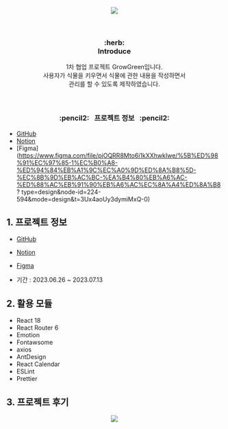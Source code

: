 <div align="center">
  <img src="https://capsule-render.vercel.app/api?type=waving&color=0:badebc,100:009a3e&height=200&section=header&text=First%20Project&fontSize=90&fontColor=fff"" />
</div>

<br/>
<br/>
<div align="center">  
  <h3>
    :herb:<br/>
    Introduce
  </h3>
</div>
<div align="center">
 1차 협업 프로젝트 GrowGreen입니다. <br/>
  사용자가 식물을 키우면서 식물에 관한 내용을 작성하면서 <br/>관리를 할 수 있도록 제작하였습니다.
</div>
<br/>
<br/>
<div align="center">
<h3>
  :pencil2:&nbsp;&nbsp;&nbsp;프로젝트 정보&nbsp;&nbsp;&nbsp;:pencil2:
</h3>
</div>

  - [GitHub](https://github.com/devdong9897/growgreen) <br/>
  - [Notion](https://www.notion.so/1-TodoList-Grow-Green-d560a969307441a3a59024c019aba580) <br/>
  - [Figma](https://www.figma.com/file/pjOQRR8Mto6i1kXXhwkIwe/%5B%ED%98%91%EC%97%85-1%EC%B0%A8-%ED%94%84%EB%A1%9C%EC%A0%9D%ED%8A%B8%5D-%EC%8B%9D%EB%AC%BC-%EA%B4%80%EB%A6%AC-%ED%88%AC%EB%91%90%EB%A6%AC%EC%8A%A4%ED%8A%B8? 
    type=design&node-id=224-594&mode=design&t=3Ux4aoUy3dymiMxQ-0)


## 1. 프로젝트 정보

- [GitHub](https://github.com/devdong9897/growgreen)
- [Notion](https://www.notion.so/1-TodoList-Grow-Green-d560a969307441a3a59024c019aba580)
- [Figma](https://www.figma.com/file/pjOQRR8Mto6i1kXXhwkIwe/%5B%ED%98%91%EC%97%85-1%EC%B0%A8-%ED%94%84%EB%A1%9C%EC%A0%9D%ED%8A%B8%5D-%EC%8B%9D%EB%AC%BC-%EA%B4%80%EB%A6%AC-%ED%88%AC%EB%91%90%EB%A6%AC%EC%8A%A4%ED%8A%B8?type=design&node-id=224-594&mode=design&t=3Ux4aoUy3dymiMxQ-0)

- 기간 : 2023.06.26 ~ 2023.07.13

## 2. 활용 모듈

- React 18
- React Router 6
- Emotion
- Fontawsome
- axios
- AntDesign
- React Calendar
- ESLint
- Prettier

## 3. 프로젝트 후기
<div align="center">
  <img src="https://capsule-render.vercel.app/api?type=waving&color=0:badebc,100:009a3e&height=200&section=footer" />
</div>
